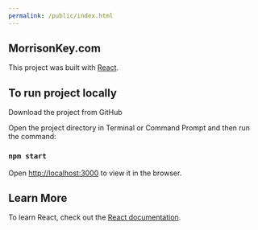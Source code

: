 ```yaml
---
permalink: /public/index.html
---
```


## MorrisonKey.com



This project was built with [React](https://reactjs.org/).

## To run project locally

Download the project from GitHub

Open the project directory in  Terminal or Command Prompt and then run the command:

### `npm start`


Open [http://localhost:3000](http://localhost:3000) to view it in the browser.



## Learn More

To learn React, check out the [React documentation](https://reactjs.org/).
